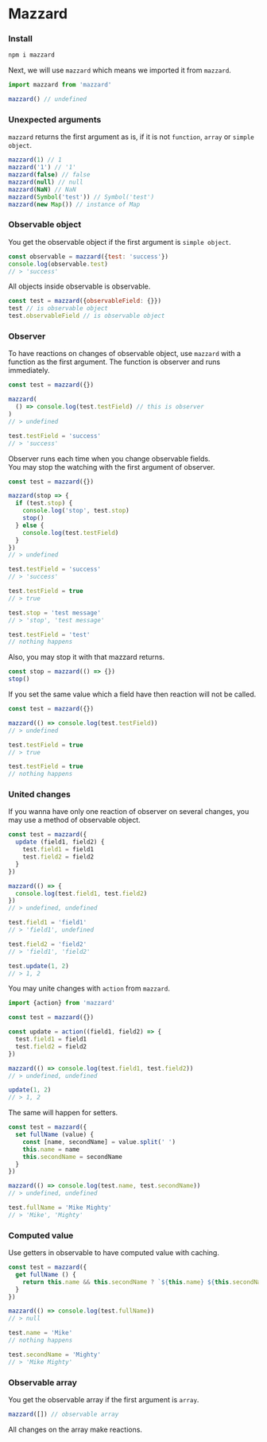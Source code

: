 # Mazzard
### Install
```bash
npm i mazzard
```
Next, we will use `mazzard` which means we imported it from `mazzard`.
```javascript
import mazzard from 'mazzard'

mazzard() // undefined
```

### Unexpected arguments
`mazzard` returns the first argument as is, if it is not `function`, `array` or `simple object`.
```javascript
mazzard(1) // 1
mazzard('1') // '1'
mazzard(false) // false
mazzard(null) // null
mazzard(NaN) // NaN
mazzard(Symbol('test')) // Symbol('test')
mazzard(new Map()) // instance of Map
```

### Observable object
You get the observable object if the first argument is `simple object`.
```javascript
const observable = mazzard({test: 'success'})
console.log(observable.test)
// > 'success'
```
All objects inside observable is observable.
```javascript
const test = mazzard({observableField: {}})
test // is observable object
test.observableField // is observable object
```

### Observer
To have reactions on changes of observable object, use `mazzard` with a function as the first argument.
The function is observer and runs immediately.
```javascript
const test = mazzard({})

mazzard(
  () => console.log(test.testField) // this is observer
)
// > undefined

test.testField = 'success'
// > 'success'
```
Observer runs each time when you change observable fields.  
You may stop the watching with the first argument of observer.
```javascript
const test = mazzard({})

mazzard(stop => {
  if (test.stop) {
    console.log('stop', test.stop)
    stop()
  } else {
    console.log(test.testField)
  }
})
// > undefined

test.testField = 'success'
// > 'success'

test.testField = true
// > true

test.stop = 'test message'
// > 'stop', 'test message'

test.testField = 'test'
// nothing happens
```
Also, you may stop it with that mazzard returns.
```javascript
const stop = mazzard(() => {})
stop()
```
If you set the same value which a field have then reaction will not be called.
```javascript
const test = mazzard({})

mazzard(() => console.log(test.testField))
// > undefined

test.testField = true
// > true

test.testField = true
// nothing happens
```
### United changes
If you wanna have only one reaction of observer on several changes, you may use a method of observable object.
```javascript
const test = mazzard({
  update (field1, field2) {
    test.field1 = field1
    test.field2 = field2
  }
})

mazzard(() => {
  console.log(test.field1, test.field2)
})
// > undefined, undefined

test.field1 = 'field1'
// > 'field1', undefined

test.field2 = 'field2'
// > 'field1', 'field2'

test.update(1, 2)
// > 1, 2
```
You may unite changes with `action` from `mazzard`.
```javascript
import {action} from 'mazzard'

const test = mazzard({})

const update = action((field1, field2) => {
  test.field1 = field1
  test.field2 = field2
})

mazzard(() => console.log(test.field1, test.field2))
// > undefined, undefined

update(1, 2)
// > 1, 2
```
The same will happen for setters.
```javascript
const test = mazzard({
  set fullName (value) {
    const [name, secondName] = value.split(' ')
    this.name = name
    this.secondName = secondName
  }
})

mazzard(() => console.log(test.name, test.secondName))
// > undefined, undefined

test.fullName = 'Mike Mighty'
// > 'Mike', 'Mighty'
```
### Computed value
Use getters in observable to have computed value with caching.
```javascript
const test = mazzard({
  get fullName () {
    return this.name && this.secondName ? `${this.name} ${this.secondName}` : null
  }
})

mazzard(() => console.log(test.fullName))
// > null

test.name = 'Mike'
// nothing happens

test.secondName = 'Mighty'
// > 'Mike Mighty'
```
### Observable array
You get the observable array if the first argument is `array`.
```javascript
mazzard([]) // observable array
```
All changes on the array make reactions.